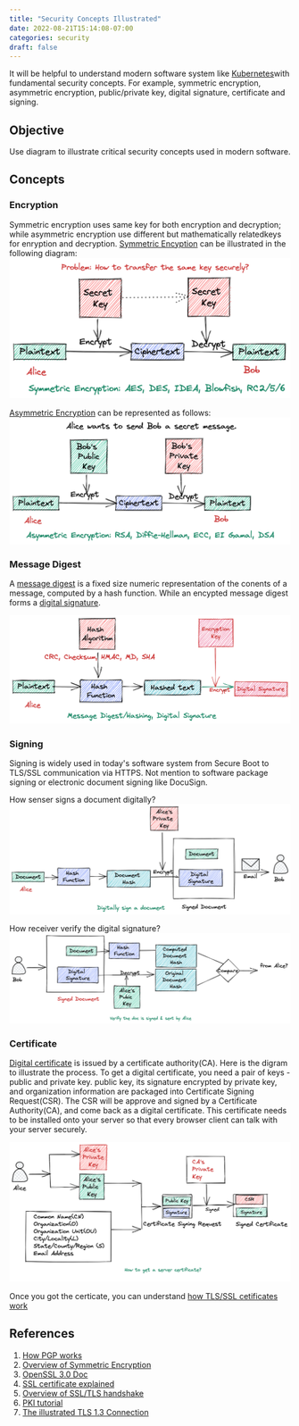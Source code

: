 ```yaml
---
title: "Security Concepts Illustrated"
date: 2022-08-21T15:14:08-07:00
categories: security
draft: false
---
```


It will be helpful to understand modern software system like [Kubernetes](https://kubernetes.io/)with fundamental security concepts. For example, symmetric encryption, asymmetric encryption, public/private key, digital signature, certificate and signing.

## Objective

Use diagram to illustrate critical security concepts used in modern software.

## Concepts

### Encryption

Symmetric encryption uses same key for both encryption and decryption; while asymmetric encryption use different but mathematically relatedkeys for enryption and decryption.
[Symmetric Encyption](https://www.cryptomathic.com/news-events/blog/symmetric-key-encryption-why-where-and-how-its-used-in-banking) can be illustrated in the following diagram:
![Symmetric Encyption](/images/symmetric-encryption.png)

[Asymmetric Encryption](https://cheapsslsecurity.com/blog/what-is-asymmetric-encryption-understand-with-simple-examples/) can be represented as follows:
![Asymmetric Encyption](/images/asymmetric-encryption.png)

### Message Digest
A [message digest](https://www.ibm.com/docs/en/ibm-mq/7.5?topic=concepts-message-digests) is a fixed size numeric representation of the conents of a message, computed by a
hash function. While an encypted message digest forms a [digital signature](https://www.cisa.gov/uscert/ncas/tips/ST04-018).

![Message Digest](/images/message-digest-digital-signature.png)

### Signing 

Signing is widely used in today's software system from Secure Boot to
TLS/SSL communication via HTTPS. Not mention to software package signing
or electronic document signing like DocuSign.

How senser signs a document digitally?
![Signing](/images/signing.png)

How receiver verify the digital signature?
![Verify](/images/verify-signing.png)

### Certificate
[Digital certificate](https://en.wikipedia.org/wiki/Public_key_certificate) is issued by a certificate authority(CA).
Here is the digram to illustrate the process. To get a digital certificate, you need a pair of keys - public and private key.
public key, its signature encrypted by private key, and organization information are packaged into Certificate Signing Request(CSR).
The CSR will be approve and signed by a Certificate Authority(CA), and come back as a digital certificate. This certificate needs to be installed onto your server so that every browser client can talk with your server securely.

![Certificating](/images/certificating.png)

Once you got the certicate, you can understand [how TLS/SSL cetificates work](https://www.digicert.com/how-tls-ssl-certificates-work)

## References
1. [How PGP works](http://users.ece.cmu.edu/~adrian/630-f04/PGP-intro.html)
1. [Overview of Symmetric Encryption](https://www.cryptomathic.com/news-events/blog/an-overview-of-symmetric-encryption-and-the-key-lifecycle)
1. [OpenSSL 3.0 Doc](https://www.openssl.org/docs/man3.0/)
1. [SSL certificate explained](http://www.steves-internet-guide.com/ssl-certificates-explained/)
1. [Overview of SSL/TLS handshake](https://www.ibm.com/docs/en/ibm-mq/7.5?topic=ssl-overview-tls-handshake)
1. [PKI tutorial](https://pki-tutorial.readthedocs.io/en/latest/)
1. [The illustrated TLS 1.3 Connection](https://tls13.xargs.org/)
